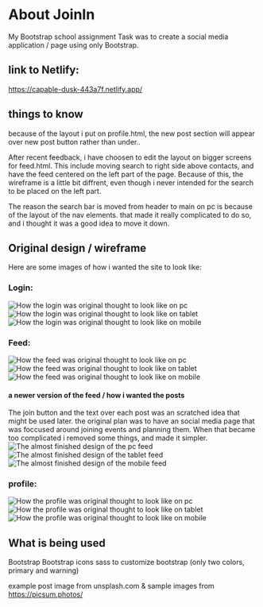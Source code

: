 # About JoinIn

My Bootstrap school assignment
Task was to create a social media application / page using only Bootstrap.


## link to Netlify:

https://capable-dusk-443a7f.netlify.app/


## things to know

because of the layout i put on profile.html, the new post section will appear over new post button rather than under..

After recent feedback, i have choosen to edit the layout on bigger screens for feed.html. This include moving search to right side above contacts, and have the feed centered on the left part of the page. Because of this, the wireframe is a little bit diffrent, even though i never intended for the search to be placed on the left part.

The reason the search bar is moved from header to main on pc is because of the layout of the nav elements. that made it really complicated to do so, and i thought it was a good idea to move it down.






## Original design / wireframe

Here are some images of how i wanted the site to look like:
### Login: 
![How the login was original thought to look like on pc](./assets/originalIdea/login-pc.png "PC login Wireframe")
![How the login was original thought to look like on tablet](./assets/originalIdea/login-tablet.png "tablet login Wireframe")
![How the login was original thought to look like on mobile](./assets/originalIdea/login-mobile.png "mobile login Wireframe")
### Feed:
![How the feed was original thought to look like on pc](./assets/originalIdea/wireframe-feed-pc.png  "PC Feed Wireframe")
![How the feed was original thought to look like on tablet](./assets/originalIdea/wireframe-tablet-feed.png "Tablet Feed Wireframe")
![How the feed was original thought to look like on mobile](./assets/originalIdea/wireframe-mobile-feed.png "Mobile Feed Wireframe")
#### a newer version of the feed / how i wanted the posts
The join button and the text over each post was an scratched idea that might be used later. the original plan was to have an social media page that was foccused around joining events and planning them. When that became too complicated i removed some things, and  made it simpler.
![The almost finished design of the pc feed](./assets/originalIdea/pc-feed.png "Pc Feed newer design")
![The almost finished design of the tablet feed](./assets/originalIdea/tablet-feed.png "tablet Feed newer design")
![The almost finished design of the mobile feed](./assets/originalIdea/mobile-feed.png "mobile Feed newer design")
### profile:
![How the profile was original thought to look like on pc](./assets/originalIdea/profile-pc.png "PC profile Wireframe")
![How the profile was original thought to look like on tablet](./assets/originalIdea/tablet-profile.png "tablet profile Wireframe")
![How the profile was original thought to look like on mobile](./assets/originalIdea/mobile-profile.png "mobile profile Wireframe")



## What is being used

Bootstrap
Bootstrap icons
sass to customize bootstrap (only two colors, primary and warning)

example post image from unsplash.com
&
sample images from https://picsum.photos/



